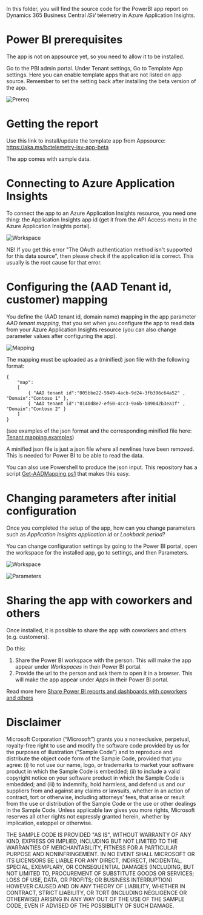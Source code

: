 In this folder, you will find the source code for the PowerBI app report on Dynamics 365 Business Central *ISV* telemetry in Azure Application Insights. 

# Power BI prerequisites
The app is not on appsource yet, so you need to allow it to be installed. 

Go to the PBI admin portal.
Under Tenant settings, Go to Template App settings. Here you can enable template apps that are not listed on app source.
Remember to set the setting back after installing the beta version of the app.

![Prereq](../../../../images/power-bi-prereq.png)

# Getting the report
Use this link to install/update the template app from Appsource: https://aka.ms/bctelemetry-isv-app-beta

The app comes with sample data.

# Connecting to Azure Application Insights
To connect the app to an Azure Application Insights resource, you need one thing: the Application Insights app id (get it from the API Access menu in the Azure Application Insights portal). 

![Workspace](../../../../images/pbi_app_app_id.png)


NB! If you get this error "The OAuth authentication method isn't supported for this data source", then please check if the application id is correct. This usually is the root cause for that error.

# Configuring the (AAD Tenant id, customer) mapping
You define the (AAD tenant id, domain name) mapping in the app parameter _AAD tenant mapping_, that you set when you configure the app to read data from your Azure Application Insights resource (you can also change parameter values after configuring the app).

![Mapping](../../../../images/mapping.png)

The mapping must be uploaded as a (minified) json file with the following format:
```
{
    "map":
    [
        { "AAD tenant id":"005bbe22-5949-4acb-9d24-3fb396c64a52" , "Domain":"Contoso 1" },
        { "AAD tenant id":"0140d8e7-ef60-4cc3-9a6b-b89042b3ea1f" , "Domain":"Contoso 2" }        
    ]
}
```

(see examples of the json format and the corresponding minified file here: [Tenant mapping examples](./tenant-mapping))

A minified json file is just a json file where all newlines have been removed. This is needed for Power BI to be able to read the data.

You can also use Powershell to produce the json input. This repository has a script [Get-AADMapping.ps1](./tenant-mapping/Get-AADMapping.ps1) that makes this easy.

# Changing parameters after initial configuration
Once you completed the setup of the app, how can you change parameters such as _Application Insights application id_ or _Lookback period_?

You can change configuration settings by going to the Power BI portal, open the workspace for the installed app, go to settings, and then Parameters.

![Workspace](../../../../images/pbi_app_workspace.png)

![Parameters](../../../../images/pbi_app_parameters.png)

# Sharing the app with coworkers and others
Once installed, it is possible to share the app with coworkers and others (e.g. customers). 

Do this:
1. Share the Power BI workspace with the person. This will make the app appear under _Workspaces_ in their Power BI portal.
2. Provide the url to the person and ask them to open it in a browser. This will make the app appear under _Apps_ in their Power BI portal.

Read more here [Share Power BI reports and dashboards with coworkers and others](https://docs.microsoft.com/en-us/power-bi/collaborate-share/service-share-dashboards)



# Disclaimer
Microsoft Corporation (“Microsoft”) grants you a nonexclusive, perpetual, royalty-free right to use and modify the software code provided by us for the purposes of illustration  ("Sample Code") and to reproduce and distribute the object code form of the Sample Code, provided that you agree: (i) to not use our name, logo, or trademarks to market your software product in which the Sample Code is embedded; (ii) to include a valid copyright notice on your software product in which the Sample Code is embedded; and (iii) to indemnify, hold harmless, and defend us and our suppliers from and against any claims or lawsuits, whether in an action of contract, tort or otherwise, including attorneys’ fees, that arise or result from the use or distribution of the Sample Code or the use or other dealings in the Sample Code. Unless applicable law gives you more rights, Microsoft reserves all other rights not expressly granted herein, whether by implication, estoppel or otherwise. 

THE SAMPLE CODE IS PROVIDED "AS IS", WITHOUT WARRANTY OF ANY KIND, EXPRESS OR IMPLIED, INCLUDING BUT NOT LIMITED TO THE WARRANTIES OF MERCHANTABILITY, FITNESS FOR A PARTICULAR PURPOSE AND NONINFRINGEMENT. IN NO EVENT SHALL MICROSOFT OR ITS LICENSORS BE LIABLE FOR ANY DIRECT, INDIRECT, INCIDENTAL, SPECIAL, EXEMPLARY, OR CONSEQUENTIAL DAMAGES (INCLUDING, BUT NOT LIMITED TO, PROCUREMENT OF SUBSTITUTE GOODS OR SERVICES; LOSS OF USE, DATA, OR PROFITS; OR BUSINESS INTERRUPTION) HOWEVER CAUSED AND ON ANY THEORY OF LIABILITY, WHETHER IN CONTRACT, STRICT LIABILITY, OR TORT (INCLUDING NEGLIGENCE OR OTHERWISE) ARISING IN ANY WAY OUT OF THE USE OF THE SAMPLE CODE, EVEN IF ADVISED OF THE POSSIBILITY OF SUCH DAMAGE.
